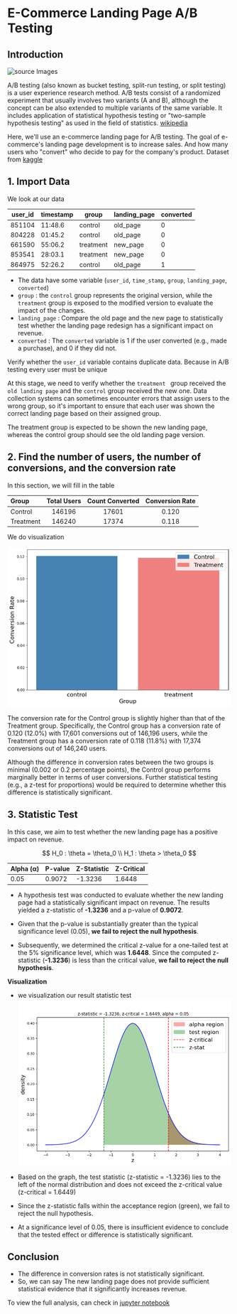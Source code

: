 # E-Commerce Landing Page A/B Testing

## Introduction

![source Images](https://www.leadpages.com/_next/image?url=https%3A%2F%2Fcdn.sanity.io%2Fimages%2F1ux2e04i%2Fproduction%2Ffd589b7e2d13df423596040b64792a6767bebe5e-1580x828.png%3Fauto%3Dformat&w=1080&q=75)

A/B testing (also known as bucket testing, split-run testing, or split testing) is a user experience research method. A/B tests consist of a randomized experiment that usually involves two variants (A and B), although the concept can be also extended to multiple variants of the same variable. It includes application of statistical hypothesis testing or "two-sample hypothesis testing" as used in the field of statistics. [wikipedia](https://en.wikipedia.org/wiki/A/B_testing)

Here, we'll use an e-commerce landing page for A/B testing. The goal of e-commerce's landing page development is to increase sales. And how many users who "convert" who decide to pay for the company's product. Dataset from [kaggle](https://www.kaggle.com/datasets/putdejudomthai/ecommerce-ab-testing-2022-dataset1)

## 1. Import Data

We look at our data

| user_id | timestamp | group     | landing_page | converted |
|---------|-----------|-----------|--------------|-----------|
| 851104  | 11:48.6   | control   | old_page     | 0         |
| 804228  | 01:45.2   | control   | old_page     | 0         |
| 661590  | 55:06.2   | treatment | new_page     | 0         |
| 853541  | 28:03.1   | treatment | new_page     | 0         |
| 864975  | 52:26.2   | control   | old_page     | 1         |

- The data have some variable (`user_id`, `time_stamp`, `group`, `landing_page`, `converted`)
- `group` : the `control` group represents the original version, while the `treatment` group is exposed to the modified version to evaluate the impact of the changes.
- `landing_page` :  Compare the old page and the new page to statistically test whether the landing page redesign has a significant impact on revenue.
- `converted` : The `converted` variable is 1 if the user converted (e.g., made a purchase), and 0 if they did not.

Verify whether the `user_id` variable contains duplicate data. Because in A/B testing every user must be unique

At this stage, we need to verify whether the `treatment ` group received the `old landing page` and the `control` group received the new one. Data collection systems can sometimes encounter errors that assign users to the wrong group, so it's important to ensure that each user was shown the correct landing page based on their assigned group.

The treatment group is expected to be shown the new landing page, whereas the control group should see the old landing page version.


## 2. Find the number of users, the number of conversions, and the conversion rate

In this section, we will fill in the table

<center>

|Group|Total Users|Count Converted|Conversion Rate|
|:--|:--:|:--:|:--:|
|Control|146196|17601|0.120|
|Treatment|146240|17374|0.118|

</center>

We do visualization

![visual](https://github.com/nawar27/Landing-Page-A-B-Testing/blob/main/picture/1.png)

The conversion rate for the Control group is slightly higher than that of the Treatment group. Specifically, the Control group has a conversion rate of 0.120 (12.0%) with 17,601 conversions out of 146,196 users, while the Treatment group has a conversion rate of 0.118 (11.8%) with 17,374 conversions out of 146,240 users.

Although the difference in conversion rates between the two groups is minimal (0.002 or 0.2 percentage points), the Control group performs marginally better in terms of user conversions. Further statistical testing (e.g., a z-test for proportions) would be required to determine whether this difference is statistically significant.

## 3. Statistic Test
In this case, we aim to test whether the new landing page has a positive impact on revenue.

$$
H_0 : \theta = \theta_0 \\
H_1 : \theta > \theta_0
$$

<center>

| Alpha (α) | P-value | Z-Statistic | Z-Critical |
|-----------|---------|-------------|------------|
|   0.05    | 0.9072  |  -1.3236    |  1.6448    |

</center>

- A hypothesis test was conducted to evaluate whether the new landing page had a statistically significant impact on revenue.
The results yielded a z-statistic of **-1.3236** and a p-value of **0.9072**.

- Given that the p-value is substantially greater than the typical significance level (0.05), **we fail to reject the null hypothesis**.

- Subsequently, we determined the critical z-value for a one-tailed test at the 5% significance level, which was **1.6448**.
Since the computed z-statistic (**-1.3236**) is less than the critical value, **we fail to reject the null hypothesis**.

**Visualization**

- we visualization our result statistic test
![chart](https://github.com/nawar27/Landing-Page-A-B-Testing/blob/main/picture/2.png)

- Based on the graph, the test statistic (z-statistic = -1.3236) lies to the left of the normal distribution and does not exceed the z-critical value (z-critical = 1.6449)
- Since the z-statistic falls within the acceptance region (green), we fail to reject the null hypothesis.
- At a significance level of 0.05, there is insufficient evidence to conclude that the tested effect or difference is statistically significant.

## Conclusion
- The difference in conversion rates is not statistically significant.
- So, we can say The new landing page does not provide sufficient statistical evidence that it significantly increases revenue.

To view the full analysis, can check in [jupyter notebook](D:\Output\Python\ecommerce_ab_testing_2022_dataset1\ab_testing.ipynb)
